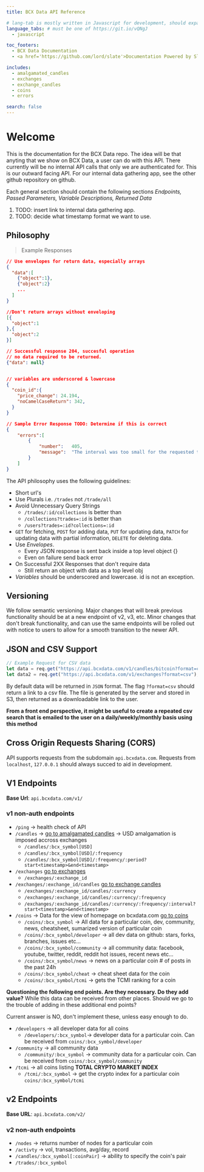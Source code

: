 ```yaml
---
title: BCX Data API Reference

# lang-tab is mostly written in Javascript for development, should expand to python
language_tabs: # must be one of https://git.io/vQNgJ
  - javascript

toc_footers:
  - BCX Data Documentation
  - <a href='https://github.com/lord/slate'>Documentation Powered by Slate</a>

includes:
  - amalgamated_candles
  - exchanges
  - exchange_candles
  - coins
  - errors

search: false
---
```


# Welcome

This is the documentation for the BCX Data repo. The idea will be that anyting that we show on BCX Data, a user can do with this API. There currently will be no internal API calls that only we are authenticated for. This is our outward facing API. For our internal data gathering app, see the other github repository on github.

Each general section should contain the following sections
*Endpoints, Passed Parameters, Variable Descriptions, Returned Data*

<aside class="notice">
  <ol>
    <li>TODO: insert link to internal data gathering app.</li>
    <li>TODO: decide what timestamp format we want to use.</li>
  </ol>
</aside>

## Philosophy

> Example Responses

```json
// Use envelopes for return data, especially arrays
{
  "data":[
    {"object":1},
    {"object":2}
    ...
  ]
}

//Don't return arrays without enveloping
[{
  "object":1
},{
  "object":2
}]

// Successful response 204, succesful operation
// no data required to be returned.
{"data": null}


// variables are underscored & lowercase
{
  "coin_id":{
    "price_change": 24.194,
    "noCamelCaseReturn": 342,
  }
}

// Sample Error Response TODO: Determine if this is correct
{
    "errors":[
        {
            "number":   405,
            "message":  "The interval was too small for the requested time period."
        }
    ]
}

```

The API philosophy uses the following guidelines:

* Short url's
* Use Plurals i.e. `/trades` not `/trade/all`
* Avoid Unnecessary Query Strings
  * `/trades/:id/collections` is better than
  * `/collections?trades=:id` is better than
  * `/users?trades=:id?collections=:id`
* `GET` for fetching, `POST` for adding data, `PUT` for updating data, `PATCH` for updating data with partial information, `DELETE` for deleting data.
* Use *Envelopes*.
  * Every JSON response is sent back inside a top level object {}
  * Even on failure send back error
* On Successful 2XX Responses that don't require data
  * Still return an object with data as a top level obj
* *Variables* should be underscored and lowercase. id is not an exception.

## Versioning
We follow semantic versioning. Major changes that will break previous functionality should be at a new endpoint of v2, v3, etc. Minor changes that don't break functionality, and can use the same endpoints will be rolled out with notice to users to allow for a smooth transition to the newer API.

## JSON and CSV Support

```javascript
// Example Request for CSV data
let data = req.get("https://api.bcxdata.com/v1/candles/bitcoin?format=csv");
let data2 = req.get("https://api.bcxdata.com/v1/exchanges?format=csv");
```

By default data will be returned in `JSON` format. The flag `?format=csv` should return a link to a csv file. The file is generated by the server and stored in S3, then returned as a downloadable link to the user.

**From a front end perspective, it might be useful to create a repeated csv search that is emailed to the user on a daily/weekly/monthly basis using this method**

## Cross Origin Requests Sharing (CORS)
API supports requests from the subdomain `api.bcxdata.com`. Requests from `localhost`, `127.0.0.1` should always succed to aid in development.

## V1 Endpoints
**Base Url**: `api.bcxdata.com/v1/`

### v1 non-auth endpoints

* `/ping` -> health check of API
* `/candles` -> [go to amalgamated candles](#amalgamated-candles) -> USD amalgamation is imposed accross exchanges
  * `/candles/:bcx_symbol[USD]`
  * `/candles/:bcx_symbol[USD]/:frequency`
  * `/candles/:bcx_symbol[USD]/:frequency/:period?start<timestamp>&end<timestamp>`
* `/exchanges` [go to exchanges](#exchanges)
  * `/exchanges/:exchange_id`
* `/exchanges/:exchange_id/candles` [go to exchange candles](#exchange-candles)
  * `/exchanges/:exchange_id/candles/:currency`
  * `/exchanges/:exchange_id/candles/:currency/:frequency`
  * `/exchanges/:exchange_id/candles/:currency/:frequency/:interval?start<timestamp>&end<timestamp>`
* `/coins` -> Data for the view of homepage on bcxdata.com [go to coins](#coins)
  * `/coins/:bcx_symbol` -> All data for a particular coin, dev, community, news, cheatsheet, sumarized version of particular coin
  * `/coins/:bcx_symbol/developer` -> all dev data on github: stars, forks, branches, issues etc...
  * `/coins/:bcx_symbol/community` -> all community data: facebook, youtube, twitter, reddit, reddit hot issues, recent news etc...
  * `/coins/:bcx_symbol/news` -> news on a particular coin # of posts in the past 24h
  * `/coins/:bcx_symbol/cheat` -> cheat sheet data for the coin
  * `/coins/:bcx_symbol/tcmi` -> gets the TCMI ranking for a coin


**Questioning the following end points. Are they necessary. Do they add value?**
While this data can be received from other places. Should we go to the trouble of adding in these additional end points?

Current answer is NO, don't implement these, unless easy enough to do.

* `/developers` -> all developer data for all coins
  * `/developers/:bcx_symbol`-> developer data for a particular coin. Can be received from `coins/:bcx_symbol/developer`
* `/community` -> all community data
  * `/community/:bcx_symbol` -> community data for a particular coin. Can be received from `coins/:bcx_symbol/community`
* `/tcmi` -> all coins listing **TOTAL CRYPTO MARKET INDEX**
  * `/tcmi/:bcx_symbol` -> get the crypto index for a particular coin `coins/:bcx_symbol/tcmi`


## v2 Endpoints

**Base URL**: `api.bcxdata.com/v2/`

### v2 non-auth endpoints

* `/nodes` -> returns number of nodes for a particular coin
* `/activty` -> vol, transactions, avg/day, record
* `/candles/:bcx_symbol[:coinPair]` -> ability to specify the coin's pair
* `/trades/:bcx_symbol`
